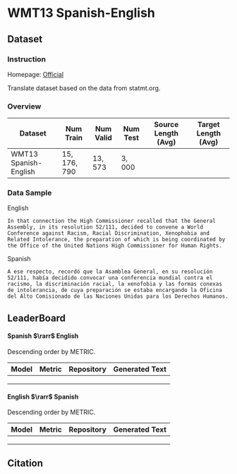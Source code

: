 # WMT13 Spanish-English

## Dataset

### Instruction

Homepage: [Official](https://www.statmt.org/wmt13/)

Translate dataset based on the data from statmt.org.

### Overview

| Dataset               | Num Train    | Num Valid | Num Test | Source Length (Avg) | Target Length (Avg) |
| --------------------- | ------------ | --------- | -------- | ------------------- | ------------------- |
| WMT13 Spanish-English | $15,176,790$ | $13,573$  | $3,000$  |                     |                     |

### Data Sample

English

```
In that connection the High Commissioner recalled that the General Assembly, in its resolution 52/111, decided to convene a World Conference against Racism, Racial Discrimination, Xenophobia and Related Intolerance, the preparation of which is being coordinated by the Office of the United Nations High Commissioner for Human Rights.
```

Spanish

```
A ese respecto, recordó que la Asamblea General, en su resolución 52/111, había decidido convocar una conferencia mundial contra el racismo, la discriminación racial, la xenofobia y las formas conexas de intolerancia, de cuya preparación se estaba encargando la Oficina del Alto Comisionado de las Naciones Unidas para los Derechos Humanos.
```

## LeaderBoard

#### Spanish $\rarr$ English

Descending order by METRIC.

| Model | Metric | Repository | Generated Text |
| ----- | ------ | ---------- | -------------- |
|       |        |            |                |
|       |        |            |                |
|       |        |            |                |

#### English $\rarr$ Spanish

Descending order by METRIC.

| Model | Metric | Repository | Generated Text |
| ----- | ------ | ---------- | -------------- |
|       |        |            |                |
|       |        |            |                |
|       |        |            |                |

## Citation

```
 
```
